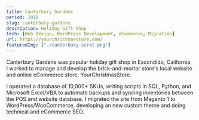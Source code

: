 ```yaml
---
title: Canterbury Gardens
period: 2018
slug: canterbury-gardens
description: Holiday Gift Shop
tech: [Web Design, WordPress Development, eCommerce, Migration]
url: https://yourchristmasstore.com/
featuredImg: ["./canterbury-scrot.png"]
---
```


Canterbury Gardens was popular holiday gift shop in Escondido, California. I worked to manage and develop the brick-and-mortar store's local website and online eCommerce store, YourChristmasStore.  

I operated a database of 10,000+ SKUs, writing scripts in SQL, Python, and Microsoft Excel/VBA to automate backups and syncing inventories between the POS and website database. I migrated the site from Magento 1 to WordPress/WooCommerce, developing an new custom theme and doing technical and eCommerce SEO.


